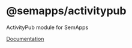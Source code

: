 # @semapps/activitypub

ActivityPub module for SemApps

[Documentation](https://semapps.org/docs/middleware/activitypub)
